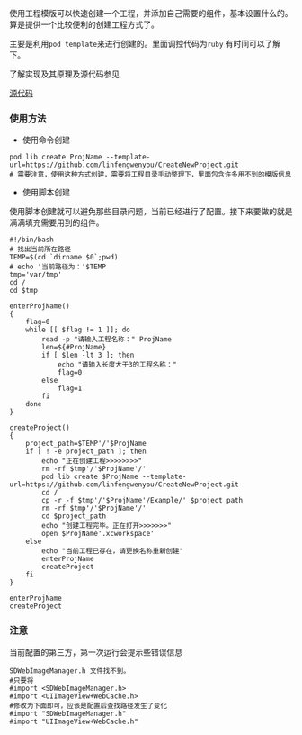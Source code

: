 使用工程模版可以快速创建一个工程，并添加自己需要的组件，基本设置什么的。算是提供一个比较便利的创建工程方式了。

主要是利用`pod template`来进行创建的。里面调控代码为`ruby` 有时间可以了解下。

了解实现及其原理及源代码参见

<a href="https://github.com/CocoaPods/pod-template" target="_blank">源代码</a>

### 使用方法

* 使用命令创建

```
pod lib create ProjName --template-url=https://github.com/linfengwenyou/CreateNewProject.git
# 需要注意，使用这种方式创建，需要将工程目录手动整理下，里面包含许多用不到的模版信息
```



* 使用脚本创建

使用脚本创建就可以避免那些目录问题，当前已经进行了配置。接下来要做的就是满满填充需要用到的组件。

```
#!/bin/bash
# 找出当前所在路径
TEMP=$(cd `dirname $0`;pwd)
# echo '当前路径为：'$TEMP
tmp='var/tmp'
cd /
cd $tmp

enterProjName()
{
	flag=0
	while [[ $flag != 1 ]]; do
		read -p "请输入工程名称：" ProjName
		len=${#ProjName}
		if [ $len -lt 3 ]; then
			echo "请输入长度大于3的工程名称："
			flag=0
		else
			flag=1
		fi
	done
}

createProject()
{
	project_path=$TEMP'/'$ProjName
	if [ ! -e project_path ]; then
		echo "正在创建工程>>>>>>>>"
		rm -rf $tmp'/'$ProjName'/'
		pod lib create $ProjName --template-url=https://github.com/linfengwenyou/CreateNewProject.git
		cd /
		cp -r -f $tmp'/'$ProjName'/Example/' $project_path
		rm -rf $tmp'/'$ProjName'/'
		cd $project_path
		echo "创建工程完毕。正在打开>>>>>>>"
		open $ProjName'.xcworkspace'
	else
		echo "当前工程已存在，请更换名称重新创建"
		enterProjName
		createProject
	fi
}

enterProjName
createProject
```



### 注意

当前配置的第三方，第一次运行会提示些错误信息

```
SDWebImageManager.h 文件找不到。
#只要将
#import <SDWebImageManager.h>
#import <UIImageView+WebCache.h>
#修改为下面即可，应该是配置后查找路径发生了变化
#import "SDWebImageManager.h"
#import "UIImageView+WebCache.h"
```

